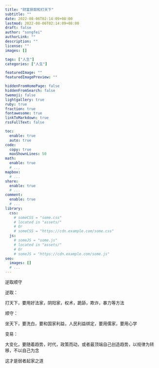 ```yaml
---
title: "财富获取和打天下"
subtitle: ""
date: 2022-08-06T02:14:09+08:00
lastmod: 2022-08-06T02:14:09+08:00
draft: false
author: "songfei"
authorLink: ""
description: ""
license: ""
images: []

tags: ["人生"]
categories: ["人生"]

featuredImage: ""
featuredImagePreview: ""

hiddenFromHomePage: false
hiddenFromSearch: false
twemoji: false
lightgallery: true
ruby: true
fraction: true
fontawesome: true
linkToMarkdown: true
rssFullText: false

toc:
  enable: true
  auto: true
code:
  copy: true
  maxShownLines: 50
math:
  enable: true
  # ...
mapbox:
  # ...
share:
  enable: true
  # ...
comment:
  enable: true
  # ...
library:
  css:
    # someCSS = "some.css"
    # located in "assets/"
    # Or
    # someCSS = "https://cdn.example.com/some.css"
  js:
    # someJS = "some.js"
    # located in "assets/"
    # Or
    # someJS = "https://cdn.example.com/some.js"
seo:
  images: []
  # ...
---
```


<!--more-->

逆取顺守

逆取：

打天下，要用好法家，阴阳家，权术，跪舔，欺诈，暴力等方法

顺守：

坐天下，要洗白，要和国家利益，人民利益绑定，要用儒家，要用心学

变易：

大变化，要随着趋势，时代，政策而动，或者最顶端自己创造趋势，以规律为转移，不以自己为念

这才是弱者起家之道
